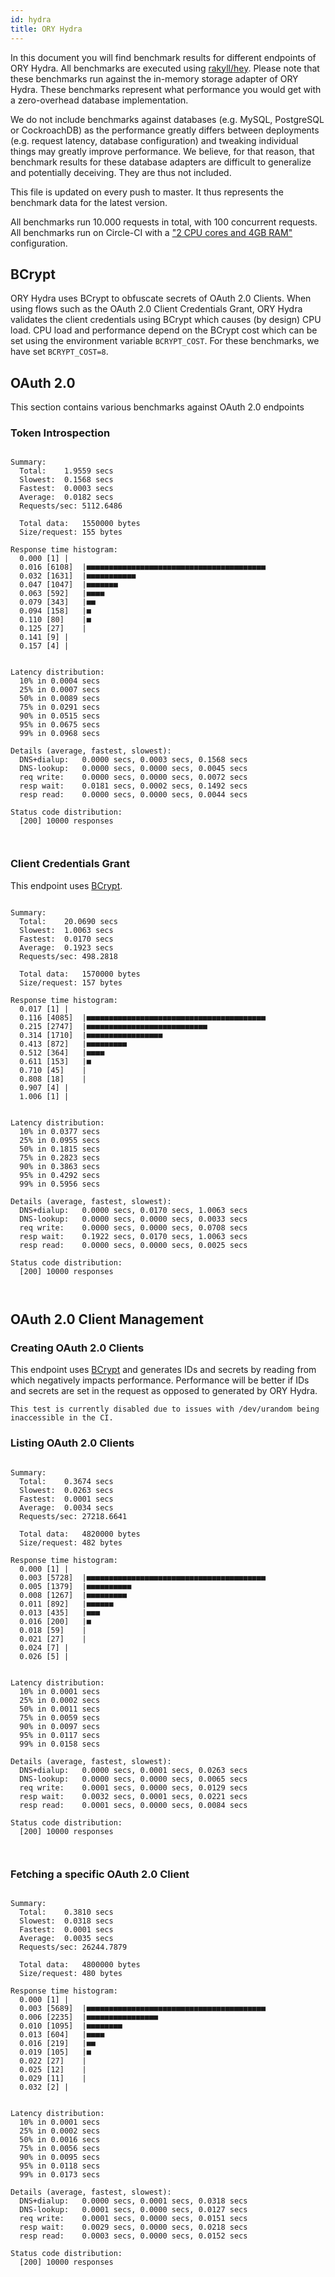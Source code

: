 ```yaml
---
id: hydra
title: ORY Hydra
---
```


In this document you will find benchmark results for different endpoints of ORY
Hydra. All benchmarks are executed using
[rakyll/hey](https://github.com/rakyll/hey). Please note that these benchmarks
run against the in-memory storage adapter of ORY Hydra. These benchmarks
represent what performance you would get with a zero-overhead database
implementation.

We do not include benchmarks against databases (e.g. MySQL, PostgreSQL or
CockroachDB) as the performance greatly differs between deployments (e.g.
request latency, database configuration) and tweaking individual things may
greatly improve performance. We believe, for that reason, that benchmark results
for these database adapters are difficult to generalize and potentially
deceiving. They are thus not included.

This file is updated on every push to master. It thus represents the benchmark
data for the latest version.

All benchmarks run 10.000 requests in total, with 100 concurrent requests. All
benchmarks run on Circle-CI with a
["2 CPU cores and 4GB RAM"](https://support.circleci.com/hc/en-us/articles/360000489307-Why-do-my-tests-take-longer-to-run-on-CircleCI-than-locally-)
configuration.

## BCrypt

ORY Hydra uses BCrypt to obfuscate secrets of OAuth 2.0 Clients. When using
flows such as the OAuth 2.0 Client Credentials Grant, ORY Hydra validates the
client credentials using BCrypt which causes (by design) CPU load. CPU load and
performance depend on the BCrypt cost which can be set using the environment
variable `BCRYPT_COST`. For these benchmarks, we have set `BCRYPT_COST=8`.

## OAuth 2.0

This section contains various benchmarks against OAuth 2.0 endpoints

### Token Introspection

```

Summary:
  Total:	1.9559 secs
  Slowest:	0.1568 secs
  Fastest:	0.0003 secs
  Average:	0.0182 secs
  Requests/sec:	5112.6486

  Total data:	1550000 bytes
  Size/request:	155 bytes

Response time histogram:
  0.000 [1]	|
  0.016 [6108]	|■■■■■■■■■■■■■■■■■■■■■■■■■■■■■■■■■■■■■■■■
  0.032 [1631]	|■■■■■■■■■■■
  0.047 [1047]	|■■■■■■■
  0.063 [592]	|■■■■
  0.079 [343]	|■■
  0.094 [158]	|■
  0.110 [80]	|■
  0.125 [27]	|
  0.141 [9]	|
  0.157 [4]	|


Latency distribution:
  10% in 0.0004 secs
  25% in 0.0007 secs
  50% in 0.0089 secs
  75% in 0.0291 secs
  90% in 0.0515 secs
  95% in 0.0675 secs
  99% in 0.0968 secs

Details (average, fastest, slowest):
  DNS+dialup:	0.0000 secs, 0.0003 secs, 0.1568 secs
  DNS-lookup:	0.0000 secs, 0.0000 secs, 0.0045 secs
  req write:	0.0000 secs, 0.0000 secs, 0.0072 secs
  resp wait:	0.0181 secs, 0.0002 secs, 0.1492 secs
  resp read:	0.0000 secs, 0.0000 secs, 0.0044 secs

Status code distribution:
  [200]	10000 responses



```

### Client Credentials Grant

This endpoint uses [BCrypt](#bcrypt).

```

Summary:
  Total:	20.0690 secs
  Slowest:	1.0063 secs
  Fastest:	0.0170 secs
  Average:	0.1923 secs
  Requests/sec:	498.2818

  Total data:	1570000 bytes
  Size/request:	157 bytes

Response time histogram:
  0.017 [1]	|
  0.116 [4085]	|■■■■■■■■■■■■■■■■■■■■■■■■■■■■■■■■■■■■■■■■
  0.215 [2747]	|■■■■■■■■■■■■■■■■■■■■■■■■■■■
  0.314 [1710]	|■■■■■■■■■■■■■■■■■
  0.413 [872]	|■■■■■■■■■
  0.512 [364]	|■■■■
  0.611 [153]	|■
  0.710 [45]	|
  0.808 [18]	|
  0.907 [4]	|
  1.006 [1]	|


Latency distribution:
  10% in 0.0377 secs
  25% in 0.0955 secs
  50% in 0.1815 secs
  75% in 0.2823 secs
  90% in 0.3863 secs
  95% in 0.4292 secs
  99% in 0.5956 secs

Details (average, fastest, slowest):
  DNS+dialup:	0.0000 secs, 0.0170 secs, 1.0063 secs
  DNS-lookup:	0.0000 secs, 0.0000 secs, 0.0033 secs
  req write:	0.0000 secs, 0.0000 secs, 0.0708 secs
  resp wait:	0.1922 secs, 0.0170 secs, 1.0063 secs
  resp read:	0.0000 secs, 0.0000 secs, 0.0025 secs

Status code distribution:
  [200]	10000 responses



```

## OAuth 2.0 Client Management

### Creating OAuth 2.0 Clients

This endpoint uses [BCrypt](#bcrypt) and generates IDs and secrets by reading
from which negatively impacts performance. Performance will be better if IDs and
secrets are set in the request as opposed to generated by ORY Hydra.

```
This test is currently disabled due to issues with /dev/urandom being inaccessible in the CI.
```

### Listing OAuth 2.0 Clients

```

Summary:
  Total:	0.3674 secs
  Slowest:	0.0263 secs
  Fastest:	0.0001 secs
  Average:	0.0034 secs
  Requests/sec:	27218.6641

  Total data:	4820000 bytes
  Size/request:	482 bytes

Response time histogram:
  0.000 [1]	|
  0.003 [5728]	|■■■■■■■■■■■■■■■■■■■■■■■■■■■■■■■■■■■■■■■■
  0.005 [1379]	|■■■■■■■■■■
  0.008 [1267]	|■■■■■■■■■
  0.011 [892]	|■■■■■■
  0.013 [435]	|■■■
  0.016 [200]	|■
  0.018 [59]	|
  0.021 [27]	|
  0.024 [7]	|
  0.026 [5]	|


Latency distribution:
  10% in 0.0001 secs
  25% in 0.0002 secs
  50% in 0.0011 secs
  75% in 0.0059 secs
  90% in 0.0097 secs
  95% in 0.0117 secs
  99% in 0.0158 secs

Details (average, fastest, slowest):
  DNS+dialup:	0.0000 secs, 0.0001 secs, 0.0263 secs
  DNS-lookup:	0.0000 secs, 0.0000 secs, 0.0065 secs
  req write:	0.0001 secs, 0.0000 secs, 0.0129 secs
  resp wait:	0.0032 secs, 0.0001 secs, 0.0221 secs
  resp read:	0.0001 secs, 0.0000 secs, 0.0084 secs

Status code distribution:
  [200]	10000 responses



```

### Fetching a specific OAuth 2.0 Client

```

Summary:
  Total:	0.3810 secs
  Slowest:	0.0318 secs
  Fastest:	0.0001 secs
  Average:	0.0035 secs
  Requests/sec:	26244.7879

  Total data:	4800000 bytes
  Size/request:	480 bytes

Response time histogram:
  0.000 [1]	|
  0.003 [5689]	|■■■■■■■■■■■■■■■■■■■■■■■■■■■■■■■■■■■■■■■■
  0.006 [2235]	|■■■■■■■■■■■■■■■■
  0.010 [1095]	|■■■■■■■■
  0.013 [604]	|■■■■
  0.016 [219]	|■■
  0.019 [105]	|■
  0.022 [27]	|
  0.025 [12]	|
  0.029 [11]	|
  0.032 [2]	|


Latency distribution:
  10% in 0.0001 secs
  25% in 0.0002 secs
  50% in 0.0016 secs
  75% in 0.0056 secs
  90% in 0.0095 secs
  95% in 0.0118 secs
  99% in 0.0173 secs

Details (average, fastest, slowest):
  DNS+dialup:	0.0000 secs, 0.0001 secs, 0.0318 secs
  DNS-lookup:	0.0001 secs, 0.0000 secs, 0.0127 secs
  req write:	0.0001 secs, 0.0000 secs, 0.0151 secs
  resp wait:	0.0029 secs, 0.0000 secs, 0.0218 secs
  resp read:	0.0003 secs, 0.0000 secs, 0.0152 secs

Status code distribution:
  [200]	10000 responses



```
